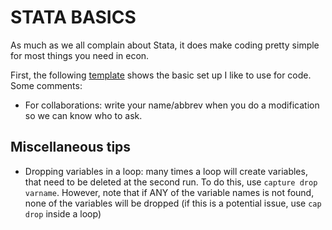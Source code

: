 # STATA BASICS
As much as we all complain about Stata, it does make coding pretty simple for most things you need in econ. 

First, the following [template](../code/stata_setup.do) shows the basic set up I like to use for code. Some comments:
- For collaborations: write your name/abbrev when you do a modification so we can know who to ask.

## Miscellaneous tips 
- Dropping variables in a loop: many times a loop will create variables, that need to be deleted at the second run. To do this, use `capture drop varname`. However, note that if ANY of the variable names is not found, none of the variables will be dropped (if this is a potential issue, use `cap drop` inside a loop)